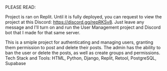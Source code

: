 PLEASE READ:

Project is ran on Replit. Until it is fully deployed, you can request to view the project at this Discord: https://discord.gg/repRKSv8.
Just leave any message and I'll turn on and run the User Management project and Discord bot that I made for that same server.

This is a smiple project for authenticating and managing users, granting them permission to post and delete their posts. 
The admin has the ability to ban the user or delete the posts, as well as create groups and permissions.
Tech Stack and Tools: HTML, Python, Django, Replit, Retool, PostgreSQL, Supabase
